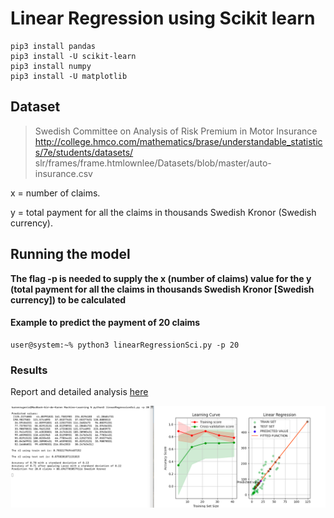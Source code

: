# Linear Regression using Scikit learn

```console
pip3 install pandas
pip3 install -U scikit-learn
pip3 install numpy
pip3 install -U matplotlib
``` 

## Dataset

> Swedish Committee on Analysis of Risk Premium in Motor Insurance
http://college.hmco.com/mathematics/brase/understandable_statistics/7e/students/datasets/
       slr/frames/frame.htmlownlee/Datasets/blob/master/auto-insurance.csv

x = number of claims.

y = total payment for all the claims in thousands Swedish Kronor (Swedish currency).

## Running the model

**The flag -p is needed to supply the x (number of claims) value for the y (total payment for all the claims in thousands Swedish Kronor [Swedish currency]) to be calculated**

#### Example to predict the payment of 20 claims
 
```console
user@system:~% python3 linearRegressionSci.py -p 20

```

### Results

Report and detailed analysis [here](./ModelAnalysis-LinearRegression.pdf)

![RESULT](./results.png)

